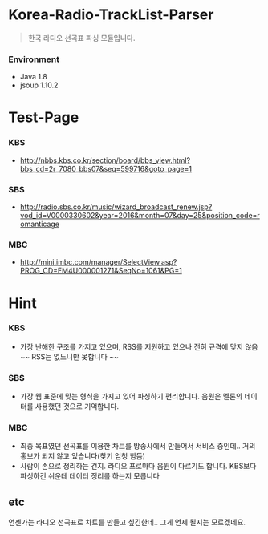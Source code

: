 # Korea-Radio-TrackList-Parser
> 한국 라디오 선곡표 파싱 모듈입니다.

### Environment
- Java 1.8
- jsoup 1.10.2

# Test-Page

### KBS
- http://nbbs.kbs.co.kr/section/board/bbs_view.html?bbs_cd=2r_7080_bbs07&seq=599716&goto_page=1

### SBS
- http://radio.sbs.co.kr/music/wizard_broadcast_renew.jsp?vod_id=V0000330602&year=2016&month=07&day=25&position_code=romanticage

### MBC
- http://mini.imbc.com/manager/SelectView.asp?PROG_CD=FM4U000001271&SeqNo=1061&PG=1

# Hint

### KBS

- 가장 난해한 구조를 가지고 있으며, RSS를 지원하고 있으나 전혀 규격에 맞지 않음 ~~ RSS는 없느니만 못합니다 ~~

### SBS

- 가장 웹 표준에 맞는 형식을 가지고 있어 파싱하기 편리합니다. 음원은 멜론의 데이터를 사용했던 것으로 기억합니다.

### MBC

- 최종 목표였던 선곡표를 이용한 차트를 방송사에서 만들어서 서비스 중인데.. 거의 홍보가 되지 않고 있습니다(찾기 엄청 힘듬)
- 사람이 손으로 정리하는 건지. 라디오 프로마다 음원이 다르기도 합니다. KBS보다 파싱하긴 쉬운데 데이터 정리를 하는지 모릅니다


## etc
언젠가는 라디오 선곡표로 차트를 만들고 싶긴한데.. 그게 언제 될지는 모르겠네요.

